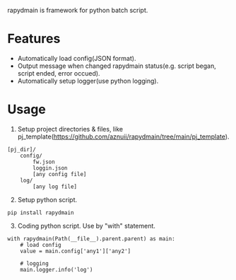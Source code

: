 rapydmain is framework for python batch script.

# Features
- Automatically load config(JSON format).
- Output message when changed rapydmain status(e.g. script began, script ended, error occued).
- Automatically setup logger(use python logging).

# Usage
1. Setup project directories & files, like pj_template(https://github.com/aznuii/rapydmain/tree/main/pj_template).
```
[pj_dir]/
    config/
        fw.json
        loggin.json
        [any config file]
    log/
        [any log file]
```

2. Setup python script.
```
pip install rapydmain
```

3. Coding python script.
Use by "with" statement.
```
with rapydmain(Path(__file__).parent.parent) as main:
    # load config
    value = main.config['any1']['any2']

    # logging
    main.logger.info('log')
```
